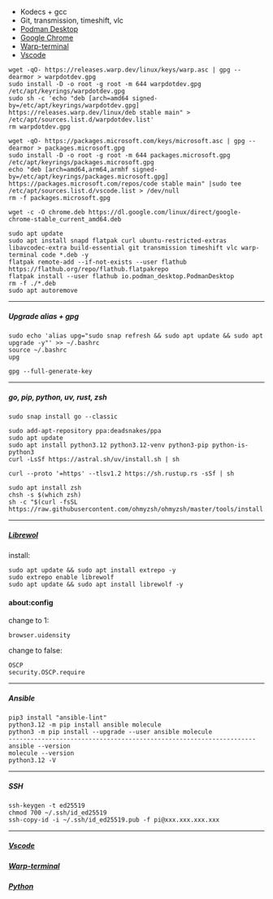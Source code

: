 - Kodecs + gcc
- Git, transmission, timeshift, vlc
- [Podman Desktop](https://podman-desktop.io/downloads)
- [Google Chrome](https://www.google.com/chrome)
- [Warp-terminal](https://www.warp.dev)
- [Vscode](https://code.visualstudio.com)
```
wget -qO- https://releases.warp.dev/linux/keys/warp.asc | gpg --dearmor > warpdotdev.gpg
sudo install -D -o root -g root -m 644 warpdotdev.gpg /etc/apt/keyrings/warpdotdev.gpg
sudo sh -c 'echo "deb [arch=amd64 signed-by=/etc/apt/keyrings/warpdotdev.gpg] https://releases.warp.dev/linux/deb stable main" > /etc/apt/sources.list.d/warpdotdev.list'
rm warpdotdev.gpg

wget -qO- https://packages.microsoft.com/keys/microsoft.asc | gpg --dearmor > packages.microsoft.gpg
sudo install -D -o root -g root -m 644 packages.microsoft.gpg /etc/apt/keyrings/packages.microsoft.gpg
echo "deb [arch=amd64,arm64,armhf signed-by=/etc/apt/keyrings/packages.microsoft.gpg] https://packages.microsoft.com/repos/code stable main" |sudo tee /etc/apt/sources.list.d/vscode.list > /dev/null
rm -f packages.microsoft.gpg

wget -c -O chrome.deb https://dl.google.com/linux/direct/google-chrome-stable_current_amd64.deb

sudo apt update
sudo apt install snapd flatpak curl ubuntu-restricted-extras libavcodec-extra build-essential git transmission timeshift vlc warp-terminal code *.deb -y
flatpak remote-add --if-not-exists --user flathub https://flathub.org/repo/flathub.flatpakrepo
flatpak install --user flathub io.podman_desktop.PodmanDesktop
rm -f ./*.deb
sudo apt autoremove
```
--------------------------------------------------------------------
##### Upgrade alias + gpg
```
sudo echo 'alias upg="sudo snap refresh && sudo apt update && sudo apt upgrade -y"' >> ~/.bashrc
source ~/.bashrc
upg

gpg --full-generate-key
```
--------------------------------------------------------------------
##### go, pip, python, uv, rust, zsh
```
sudo snap install go --classic

sudo add-apt-repository ppa:deadsnakes/ppa
sudo apt update
sudo apt install python3.12 python3.12-venv python3-pip python-is-python3
curl -LsSf https://astral.sh/uv/install.sh | sh

curl --proto '=https' --tlsv1.2 https://sh.rustup.rs -sSf | sh

sudo apt install zsh
chsh -s $(which zsh)
sh -c "$(curl -fsSL https://raw.githubusercontent.com/ohmyzsh/ohmyzsh/master/tools/install.sh)"
```
--------------------------------------------------------------------
##### [Librewol](https://librewolf.net)
install:
```
sudo apt update && sudo apt install extrepo -y
sudo extrepo enable librewolf
sudo apt update && sudo apt install librewolf -y
```
#### about:config
change to 1:
```
browser.uidensity
```
change to false:
```
OSCP
security.OSCP.require
```
--------------------------------------------------------------------
##### Ansible
```
pip3 install "ansible-lint"
python3.12 -m pip install ansible molecule
python3 -m pip install --upgrade --user ansible molecule
--------------------------------------------------------------------
ansible --version
molecule --version
python3.12 -V
```
--------------------------------------------------------------------
##### SSH
```
ssh-keygen -t ed25519
chmod 700 ~/.ssh/id_ed25519
ssh-copy-id -i ~/.ssh/id_ed25519.pub -f pi@ххх.ххх.ххх.ххх
```
--------------------------------------------------------------------
##### [Vscode](https://code.visualstudio.com)
##### [Warp-terminal](https://www.warp.dev)
##### [Python](https://github.com/morheus9/bash/blob/main/scripts%20and%20patterns/python.md)
